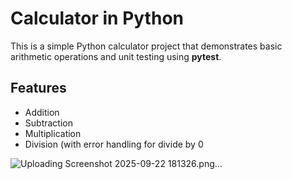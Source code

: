 # Calculator in Python

This is a simple Python calculator project that demonstrates basic arithmetic operations and unit testing using **pytest**.

##  Features
- Addition
- Subtraction
- Multiplication
- Division (with error handling for divide by 0


![Uploading Screenshot 2025-09-22 181326.png…]()
